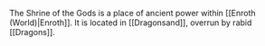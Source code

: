 
The Shrine of the Gods is a place of ancient power within [[Enroth (World)|Enroth]]. It is located in [[Dragonsand]], overrun by rabid [[Dragons]].


